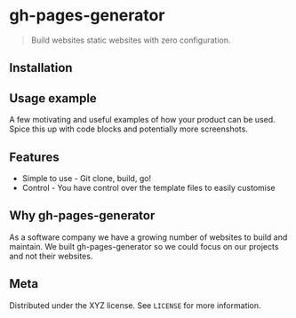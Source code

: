 # gh-pages-generator

> Build websites static websites with zero configuration.

## Installation


## Usage example

A few motivating and useful examples of how your product can be used. Spice this up with code blocks and potentially more screenshots.

## Features

* Simple to use - Git clone, build, go!
* Control - You have control over the template files to easily customise

## Why gh-pages-generator

As a software company we have a growing number of websites to build and maintain. We built gh-pages-generator so we could focus on our projects and not their websites.

## Meta

Distributed under the XYZ license. See ``LICENSE`` for more information.
